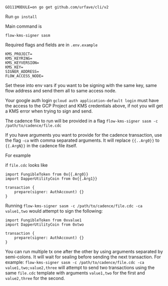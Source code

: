 ```
GO111MODULE=on go get github.com/urfave/cli/v2
```

Run `go install`

Main command is

`flow-kms-signer sasm`

Required flags and fields are in `.env.example`

```
KMS_PROJECT=
KMS_KEYRING=
KMS_KEYVERSION=
KMS_KEY=
SIGNER_ADDRESS=
FLOW_ACCESS_NODE=
```

Set these into env vars if you want to be signing with the same key, same flow address and send them all to same access node.

Your google auth login `gcloud auth application-default login` must have the access to the GCP Project and KMS credentials above, if not you will get a KMS error when trying to sign and send.

The cadence file to run will be provided in a flag
`flow-kms-signer sasm -c /path/to/cadence/file.cdc`

If you have arguments you want to provide for the cadence transaction, use the flag `-ca` with comma separated arguments. It will replace `{{..Arg0}}` to `{{.ArgN}}` in the cadence file itself.

For example

if `file.cdc` looks like

```
import FungibleToken from 0x{{.Arg0}}
import DapperUtilityCoin from 0x{{.Arg1}}

transaction {
    prepare(signer: AuthAccount) {}
}
```
Running `flow-kms-signer sasm -c /path/to/cadence/file.cdc -ca value1,two` would attempt to sign the following:
```
import FungibleToken from 0xvalue1
import DapperUtilityCoin from 0xtwo

transaction {
    prepare(signer: AuthAccount) {}
}
```

You can run multiple tx one after the other by using arguments separated by semi-colons. It will wait for sealing before sending the next transaction. For example: `flow-kms-signer sasm -c /path/to/cadence/file.cdc -ca value1,two;value2,three` will attempt to send two transactions using the same `file.cdc` template with arguments `value1,two` for the first and `value2,three` for the second.